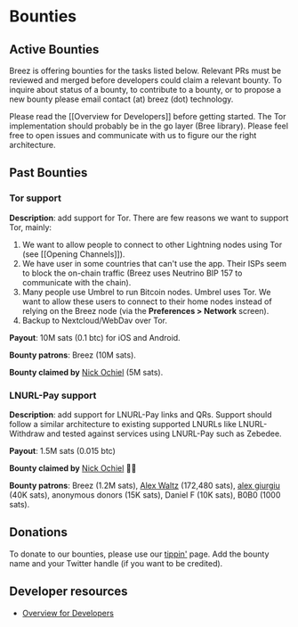 # Bounties

## Active Bounties

Breez is offering bounties for the tasks listed below. Relevant PRs must be reviewed and merged before developers could claim a relevant bounty. To inquire about status of a bounty, to contribute to a bounty, or to propose a new bounty please email contact (at) breez (dot) technology. 

Please read the [[Overview for Developers]] before getting started. The Tor implementation should probably be in the go layer (Bree library). Please feel free to open issues and communicate with us to figure our the right architecture. 

## Past Bounties
### Tor support
**Description**: add support for Tor. There are few reasons we want to support Tor, mainly:
1. We want to allow people to connect to other Lightning nodes using Tor (see [[Opening Channels]]).
2. We have user in some countries that can't use the app. Their ISPs seem to block the on-chain traffic (Breez uses Neutrino BIP 157 to communicate with the chain).
3. Many people use Umbrel to run Bitcoin nodes. Umbrel uses Tor. We want to allow these users to connect to their home nodes instead of relying on the Breez node (via the **Preferences > Network** screen).
4. Backup to Nextcloud/WebDav over Tor.

**Payout**: 10M sats (0.1 btc) for iOS and Android.

**Bounty patrons**: Breez (10M sats).

**Bounty claimed by** [Nick Ochiel](https://github.com/nochiel) (5M sats).

### LNURL-Pay support
**Description**: add support for LNURL-Pay links and QRs. Support should follow a similar architecture to existing supported LNURLs like LNURL-Withdraw and tested against services using LNURL-Pay such as Zebedee.   

**Payout**: 1.5M sats (0.015 btc)

**Bounty claimed by** [Nick Ochiel](https://github.com/nochiel) 💪💥

**Bounty patrons**: Breez (1.2M sats), [Alex Waltz](https://twitter.com/raw_avocado) (172,480 sats), [alex giurgiu](https://twitter.com/nustiudinastea) (40K sats), anonymous donors (15K sats), Daniel F (10K sats), B0B0 (1000 sats).

## Donations
To donate to our bounties, please use our [tippin'](https://tippin.me/@Breez_Tech) page. Add the bounty name and your Twitter handle (if you want to be credited).

## Developer resources
* [Overview for Developers](Overview-for-Developers.md)
